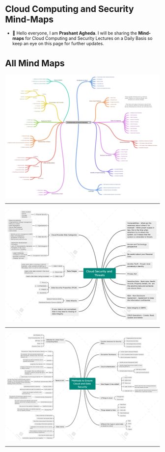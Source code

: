 # Cloud Computing and Security Mind-Maps

- 👋 Hello everyone, I am **Prashant Agheda**. I will be sharing the **Mind-maps** for Cloud Computing and Security Lectures on a Daily Basis so keep an eye on this page for further updates.


# All Mind Maps

![Mind Map 1](mindmaps/mindmap_1.png)

---

![Mind Map 2](mindmaps/mindmap_2.png)

---

![Mind Map 3](mindmaps/mindmap_3.png)

---

